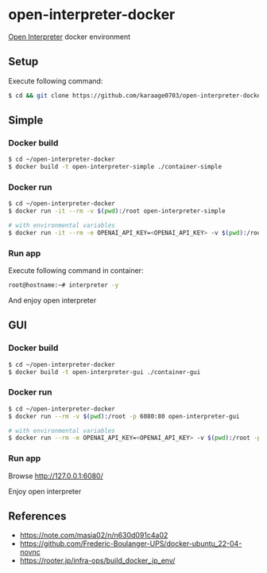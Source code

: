 # open-interpreter-docker

[Open Interpreter](https://github.com/KillianLucas/open-interpreter) docker environment

## Setup

Execute following command:

```sh
$ cd && git clone https://github.com/karaage0703/open-interpreter-docker
```

## Simple

### Docker build

```sh
$ cd ~/open-interpreter-docker
$ docker build -t open-interpreter-simple ./container-simple
```

### Docker run

```sh
$ cd ~/open-interpreter-docker
$ docker run -it --rm -v $(pwd):/root open-interpreter-simple

# with environmental variables
$ docker run -it --rm -e OPENAI_API_KEY=<OPENAI_API_KEY> -v $(pwd):/root open-interpreter-simple
```


### Run app
Execute following command in container:

```sh
root@hostname:~# interpreter -y
```

And enjoy open interpreter


## GUI

### Docker build

```sh
$ cd ~/open-interpreter-docker
$ docker build -t open-interpreter-gui ./container-gui
```

### Docker run

```sh
$ cd ~/open-interpreter-docker
$ docker run --rm -v $(pwd):/root -p 6080:80 open-interpreter-gui

# with environmental variables
$ docker run --rm -e OPENAI_API_KEY=<OPENAI_API_KEY> -v $(pwd):/root -p 6080:80 open-interpreter-gui
```

### Run app

Browse http://127.0.0.1:6080/

Enjoy open interpreter


## References
- https://note.com/masia02/n/n630d091c4a02
- https://github.com/Frederic-Boulanger-UPS/docker-ubuntu_22-04-novnc
- https://rooter.jp/infra-ops/build_docker_jp_env/
